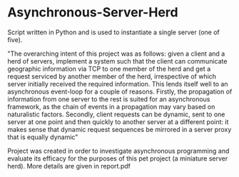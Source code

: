 # Asynchronous-Server-Herd
Script written in Python and is used to instantiate a single server (one of five).

"The overarching intent of this project was as follows: given a 
client and a herd of servers, implement a system such that the 
client can communicate geographic information via TCP to 
one member of the herd and get a request serviced by another 
member of the herd, irrespective of which server initially 
received the required information. This lends itself well to an 
asynchronous event-loop for a couple of reasons. Firstly, the 
propagation of information from one server to the rest is 
suited for an asynchronous framework, as the chain of events 
in a propagation may vary based on naturalistic factors. 
Secondly, client requests can be dynamic, sent to one server at 
one point and then quickly to another server at a different 
point: it makes sense that dynamic request sequences be mirrored 
in a server proxy that is equally dynamic"

Project was created in order to investigate asynchronous programming and evaluate
its efficacy for the purposes of this pet project (a miniature server herd). 
More details are given in report.pdf

